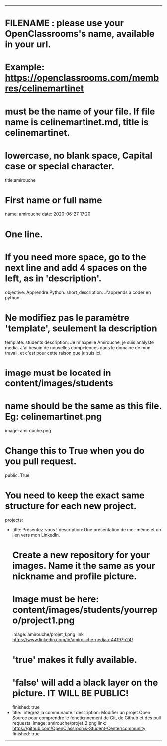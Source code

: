 ---

# FILENAME : please use your OpenClassrooms's name, available in your url.
# Example: https://openclassrooms.com/membres/celinemartinet
# must be the name of your file. If file name is celinemartinet.md, title is celinemartinet.
# lowercase, no blank space, Capital case or special character.
title:amirouche

# First name or full name
name: amirouche
date: 2020-06-27 17:20

# One line.
# If you need more space, go to the next line and add 4 spaces on the left, as in 'description'.
objective: Apprendre Python.
short_description: J'apprends à coder en python.

# Ne modifiez pas le paramètre 'template', seulement la description
template: students
description:
    Je m'appelle Amirouche, je suis analyste media. 
    J'ai besoin de nouvelles competences dans le domaine de mon travail,
    et c'est pour cette raison que je suis ici.

# image must be located in content/images/students
# name should be the same as this file. Eg: celinemartinet.png
image: amirouche.png

# Change this to True when you do you pull request.
public: True

# You need to keep the exact same structure for each new project.
projects:
  - title: Présentez-vous !
    description: Une présentation de moi-même et un lien vers mon LinkedIn.
    # Create a new repository for your images. Name it the same as your nickname and profile picture.
    # Image must be here: content/images/students/yourrepo/project1.png
    image: amirouche/projet_1.png
    link: https://www.linkedin.com/in/amirouche-nedjaa-44197b24/
    # 'true' makes it fully available.
    # 'false' will add a black layer on the picture. IT WILL BE PUBLIC!
    finished: true
  - title: Intégrez la communauté !
    description: Modifier un projet Open Source pour comprendre le fonctionnement de Git, de Github et des pull requests. 
    image: amirouche/projet_2.png
    link: https://github.com/OpenClassrooms-Student-Center/community
    finished: true

---